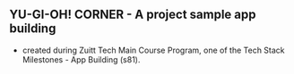## YU-GI-OH! CORNER - A project sample app building 

-	created during Zuitt Tech Main Course Program, one of the Tech Stack Milestones - App Building (s81). 